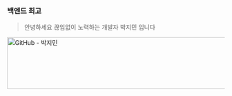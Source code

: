 ### 백엔드 최고
<blockquote>
    안녕하세요 끊임없이 노력하는 개발자 박지민 입니다
</blockquote>


<a href="https://github.com/devxb/gitanimals" class="github-link">
    <img
      src="https://render.gitanimals.org/lines/pji-min"
      width="600"
      height="120"
      alt="GitHub - 박지민"
    />
  </a>
